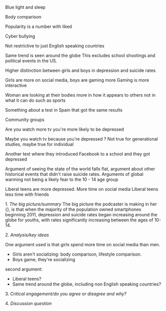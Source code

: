 Blue light and sleep 

Body comparison 

Popularity is a number with liked 

Cyber bullying 

Not restrictive to just English speaking countries

Same trend is seen around the globe
This excludes school shootings and political events in the US.

Higher distinction between girls and boys in depression and suicide rates

Girls are more on social media, boys are gaming more
Gaming is more interactive 

Woman are looking at their bodies more in how it appears to others not in what it can do such as sports

Something about a test in Spain that got the same results 

Community groups 

Are you watch more tv you're more likely to be depressed 

Maybe you watch tv because you're depressed ? Not true for generational studies, maybe true for individual 

Another test where they introduced Facebook to a school and they got depressed

Argument of seeing the state of the world falls flat, argument about other historical events that didn't raise suicide rates. Arguments of global warming not being a likely fear to the 10 - 14 age group

Liberal teens are more depressed. More time on social media 
Liberal teens less time with friends



1. _The big picture/summary_
The big picture the podcaster is making in her {}, is that when the majority of the population owned smartphones beginning 2011, depression and suicide rates began increasing around the globe for youths, with rates significantly increasing between the ages of 10-14.

2. _Analysis/key ideas_

One argument used is that girls spend more time on social media than men. 
- Girls aren't socializing: body comparison, lifestyle comparison. 
- Boys game, they're socializing

second argument: 
- Liberal teens?
- Same trend around the globe, including non English speaking countries?

3. _Critical engagement/do you agree or disagree and why?_


4. _Discussion question_